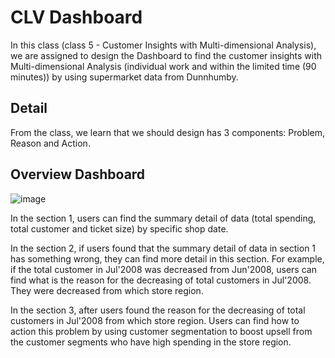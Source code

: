 
# CLV Dashboard

In this class (class 5 - Customer Insights with Multi-dimensional Analysis), 
we are assigned to design the Dashboard to find the customer insights with 
Multi-dimensional Analysis (individual work and within the limited time (90 minutes))
by using supermarket data from Dunnhumby.


## Detail
From the class, we learn that we should design has 3 components: Problem, Reason and Action.

## Overview Dashboard
![image](https://user-images.githubusercontent.com/71161635/147126694-ce13860b-fe26-4940-87bb-86c8c3d6dca7.jpg)

In the section 1, users can find the summary detail of data (total spending, total customer and ticket size) by specific shop date.

In the section 2, if users found that the summary detail of data in section 1 has something wrong, they can find more detail in this section. For example, if the total customer in Jul'2008 was decreased from Jun'2008, users can find what is the reason for the decreasing of total customers in Jul'2008. They were decreased from which store region.

In the section 3, after users found  the reason for the decreasing of total customers in Jul'2008 from which store region. Users can find how to action this problem by using customer segmentation to boost upsell from the customer segments who have high spending in the store region.
